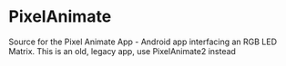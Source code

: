PixelAnimate
============

Source for the Pixel Animate App - Android app interfacing an RGB LED Matrix. This is an old, legacy app, use PixelAnimate2 instead
